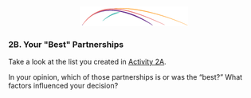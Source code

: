 <div style="text-align:center"><img src="/logo/Connectedlib-Logo-Graph.png"></div>

### 2B. Your "Best" Partnerships

Take a look at the list you created in [Activity 2A](/2_what_is_a_community_partnership/24_section_2_activities/2a-your-library-partners.html).

In your opinion, which of those partnerships is or was the “best?” What factors influenced your decision?
